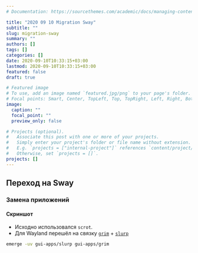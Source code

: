 ```yaml
---
# Documentation: https://sourcethemes.com/academic/docs/managing-content/

title: "2020 09 10 Migration Sway"
subtitle: ""
slug: migration-sway
summary: ""
authors: []
tags: []
categories: []
date: 2020-09-10T10:33:15+03:00
lastmod: 2020-09-10T10:33:15+03:00
featured: false
draft: true

# Featured image
# To use, add an image named `featured.jpg/png` to your page's folder.
# Focal points: Smart, Center, TopLeft, Top, TopRight, Left, Right, BottomLeft, Bottom, BottomRight.
image:
  caption: ""
  focal_point: ""
  preview_only: false

# Projects (optional).
#   Associate this post with one or more of your projects.
#   Simply enter your project's folder or file name without extension.
#   E.g. `projects = ["internal-project"]` references `content/project/deep-learning/index.md`.
#   Otherwise, set `projects = []`.
projects: []
---
```


## Переход на Sway

### Замена приложений

#### Скриншот

- Исходно использовался `scrot`.
- Для Wayland перешёл на связку [`grim`](https://github.com/emersion/grim) + [`slurp`](https://github.com/emersion/slurp)

``` bash
emerge -uv gui-apps/slurp gui-apps/grim
```


